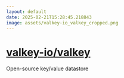 ```yaml
---
layout: default
date: 2025-02-21T15:28:45.218843
image: assets/valkey-io_valkey_cropped.png
---
```


# [valkey-io/valkey](https://github.com/valkey-io/valkey)

Open-source key/value datastore
